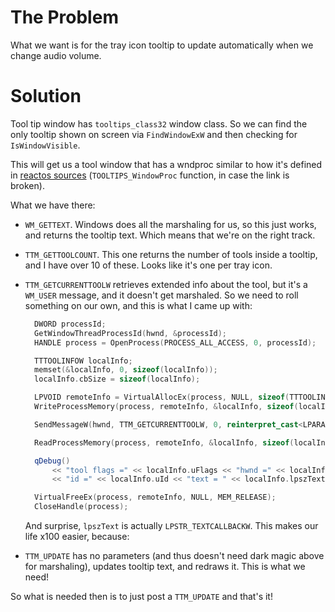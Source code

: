 # The Problem

What we want is for the tray icon tooltip to update automatically when we change audio volume.


# Solution

Tool tip window has `tooltips_class32` window class. So we can find the only tooltip shown on screen via `FindWindowExW` and then checking for `IsWindowVisible`.

This will get us a tool window that has a wndproc similar to how it's defined in [reactos sources](https://doxygen.reactos.org/d4/d96/dll_2win32_2comctl32_2tooltips_8c.html#a54b8079575b0739e3be4ec9c841c6a14) (`TOOLTIPS_WindowProc` function, in case the link is broken).

What we have there:
* `WM_GETTEXT`. Windows does all the marshaling for us, so this just works, and returns the tooltip text. Which means that we're on the right track.
* `TTM_GETTOOLCOUNT`. This one returns the number of tools inside a tooltip, and I have over 10 of these. Looks like it's one per tray icon.
* `TTM_GETCURRENTTOOLW` retrieves extended info about the tool, but it's a `WM_USER` message, and it doesn't get marshaled. So we need to roll something on our own, and this is what I came up with:

  ```cpp
    DWORD processId;
    GetWindowThreadProcessId(hwnd, &processId);
    HANDLE process = OpenProcess(PROCESS_ALL_ACCESS, 0, processId);

    TTTOOLINFOW localInfo;
    memset(&localInfo, 0, sizeof(localInfo));
    localInfo.cbSize = sizeof(localInfo);

    LPVOID remoteInfo = VirtualAllocEx(process, NULL, sizeof(TTTOOLINFOW), MEM_COMMIT, PAGE_READWRITE);
    WriteProcessMemory(process, remoteInfo, &localInfo, sizeof(localInfo), NULL);

    SendMessageW(hwnd, TTM_GETCURRENTTOOLW, 0, reinterpret_cast<LPARAM>(remoteInfo));

    ReadProcessMemory(process, remoteInfo, &localInfo, sizeof(localInfo), NULL);

    qDebug() 
        << "tool flags =" << localInfo.uFlags << "hwnd =" << localInfo.hwnd 
        << "id =" << localInfo.uId << "text = " << localInfo.lpszText;

    VirtualFreeEx(process, remoteInfo, NULL, MEM_RELEASE);
    CloseHandle(process);
  ```

  And surprise, `lpszText` is actually `LPSTR_TEXTCALLBACKW`. This makes our life x100 easier, because:
* `TTM_UPDATE` has no parameters (and thus doesn't need dark magic above for marshaling), updates tooltip text, and redraws it. This is what we need!

So what is needed then is to just post a `TTM_UPDATE` and that's it!
